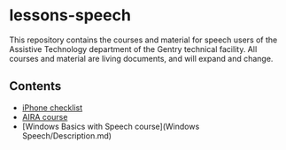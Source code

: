 # lessons-speech

This repository contains the courses and material for speech users of
the Assistive Technology department of the Gentry technical facility.
All courses and material are living documents, and will expand and
change.

## Contents

* [iPhone checklist](iphone/iPhone-checklist.org)
* [AIRA course](aira/description.md)
* [Windows Basics with Speech course](Windows Speech/Description.md)
